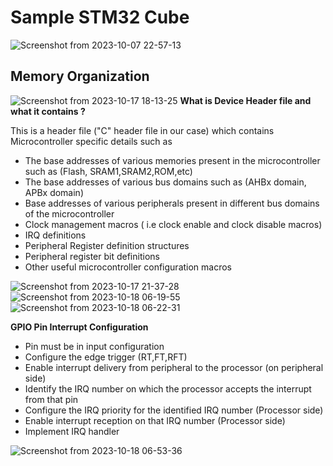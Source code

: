 
# Sample STM32 Cube
![Screenshot from 2023-10-07 22-57-13](https://github.com/PranabNandy/MCU-Driver-Development/assets/80820274/806f9c84-a8f9-46e7-a5d1-81af3022e088)
## Memory Organization
![Screenshot from 2023-10-17 18-13-25](https://github.com/PranabNandy/MCU-Driver-Development/assets/80820274/4c5dd0b1-18b5-42b6-a9d3-2da57bd2e533)
**What is Device Header file and what it contains ?**

This is a header file ("C" header file in our case) which contains Microcontroller specific details such as
- The base addresses of various memories present in the microcontroller such as (Flash, SRAM1,SRAM2,ROM,etc)
- The base addresses of various bus domains such as (AHBx domain, APBx domain)
- Base addresses of various peripherals present in different bus domains of the microcontroller
- Clock management macros ( i.e clock enable and clock disable macros)
- IRQ definitions
- Peripheral Register definition structures
- Peripheral register bit definitions
- Other useful microcontroller configuration macros

![Screenshot from 2023-10-17 21-37-28](https://github.com/PranabNandy/MCU-Driver-Development/assets/80820274/5b6bc920-99fd-4dcf-a272-9c52d7f6992b)
![Screenshot from 2023-10-18 06-19-55](https://github.com/PranabNandy/MCU-Driver-Development/assets/80820274/c793a29b-1238-4231-b82b-e197c9a22f68)
![Screenshot from 2023-10-18 06-22-31](https://github.com/PranabNandy/MCU-Driver-Development/assets/80820274/fb91d82e-717e-499e-91ea-c86d97b62058)

**GPIO Pin Interrupt Configuration**
- Pin must be in input configuration
- Configure the edge trigger (RT,FT,RFT)
- Enable interrupt delivery from peripheral to the processor (on peripheral side)
- Identify the IRQ number on which the processor accepts the interrupt from that pin
- Configure the IRQ priority for the identified IRQ number (Processor side)
- Enable interrupt reception on that IRQ number (Processor side)
- Implement IRQ handler

![Screenshot from 2023-10-18 06-53-36](https://github.com/PranabNandy/MCU-Driver-Development/assets/80820274/4e9b7e31-ca9f-48e5-82aa-ffb4a91381ab)
